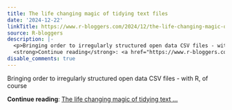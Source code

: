 ```yaml
---
title: The life changing magic of tidying text files
date: '2024-12-22'
linkTitle: https://www.r-bloggers.com/2024/12/the-life-changing-magic-of-tidying-text-files/
source: R-bloggers
description: |-
  <p>Bringing order to irregularly structured open data CSV files - with R, of course</p>
  <strong>Continue reading</strong>: <a href="https://www.r-bloggers.com/2024/12/the-life-changing-magic-of-tidying-text-files/">The life changing magic of tidying text ...
disable_comments: true
---
```

<p>Bringing order to irregularly structured open data CSV files - with R, of course</p>
<strong>Continue reading</strong>: <a href="https://www.r-bloggers.com/2024/12/the-life-changing-magic-of-tidying-text-files/">The life changing magic of tidying text ...